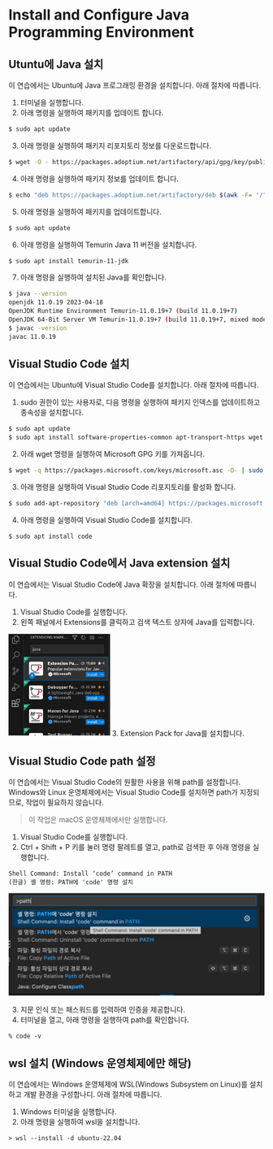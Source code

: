 # Install and Configure Java Programming Environment
## Utuntu에 Java 설치
이 연습에서는 Ubuntu에 Java 프로그래밍 환경을 설치합니다. 아래 절차에 따릅니다.

1. 터미널을 실행합니다.
2. 아래 명령을 실행하여 패키지를 업데이트 합니다.
```bash
$ sudo apt update
```
3. 아래 명령을 실행하여 패키지 리포지토리 정보를 다운로드합니다.
```bash
$ wget -O - https://packages.adoptium.net/artifactory/api/gpg/key/public | sudo apt-key add -
```
4. 아래 명령을 실행하여 패키지 정보를 업데이트 합니다.
```bash
$ echo "deb https://packages.adoptium.net/artifactory/deb $(awk -F= '/^VERSION_CODENAME/{print$2}' /etc/os-release) main" | sudo tee /etc/apt/sources.list.d/adoptium.list
```
5. 아래 명령을 실행하여 패키지를 업데이트합니다.
```bash
$ sudo apt update
```
6. 아래 명령을 실행하여 Temurin Java 11 버전을 설치합니다.
```bash
$ sudo apt install temurin-11-jdk
```
7. 아래 명령을 실행하여 설치된 Java를 확인합니다.
```bash
$ java --version
openjdk 11.0.19 2023-04-18
OpenJDK Runtime Environment Temurin-11.0.19+7 (build 11.0.19+7)
OpenJDK 64-Bit Server VM Temurin-11.0.19+7 (build 11.0.19+7, mixed mode)
$ javac -version
javac 11.0.19
```

## Visual Studio Code 설치
이 연습에서는 Ubuntu에 Visual Studio Code를 설치합니다. 아래 절차에 따릅니다.

1. sudo 권한이 있는 사용자로, 다음 명령을 실행하여 패키지 인덱스를 업데이트하고 종속성을 설치합니다.
```bash
$ sudo apt update
$ sudo apt install software-properties-common apt-transport-https wget
```
2. 아래 wget 명령을 실행하여 Microsoft GPG 키를 가져옵니다.
```bash
$ wget -q https://packages.microsoft.com/keys/microsoft.asc -O- | sudo apt-key add -
```
3. 아래 명령을 실행하여 Visual Studio Code 리포지토리를 활성화 합니다.
```bash
$ sudo add-apt-repository "deb [arch=amd64] https://packages.microsoft.com/repos/vscode stable main"
```
4. 아래 명령을 실행하여 Visual Studio Code를 설치합니다.
```
$ sudo apt install code
```

## Visual Studio Code에서 Java extension 설치
이 연습에서는 Visual Studio Code에 Java 확장을 설치합니다. 아래 절차에 따릅니다.

1. Visual Studio Code를 실행합니다.
2. 왼쪽 패널에서 Extensions를 클릭하고 검색 텍스트 상자에 Java를 입력합니다.  
<img src="images/image02.png" width="200">  
3. Extension Pack for Java를 설치합니다.

## Visual Studio Code path 설정
이 연습에서는 Visual Studio Code의 원활한 사용을 위해 path를 설정합니다. Windows와 Linux 운영체제에서는 Visual Studio Code를 설치하면 path가 지정되므로, 작업이 필요하지 않습니다.

> 이 작업은 macOS 운영체제에서만 실행합니다.

1. Visual Studio Code를 실행합니다.
2. Ctrl + Shift + P 키를 눌러 명령 팔레트를 열고, path로 검색한 후 아래 명령을 실행합니다.
```
Shell Command: Install ‘code’ command in PATH
(한글) 셸 명령: PATH에 'code' 명령 설치
```
![](images/image04.png)

3. 지문 인식 또는 패스워드를 입력하여 인증을 제공합니다.
4. 터미널을 열고, 아래 명령을 실행하여 path를 확인합니다.
```
% code -v
```

## wsl 설치 (Windows 운영체제에만 해당)
이 연습에서는 Windows 운영체제에 WSL(Windows Subsystem on Linux)를 설치하고 개발 환경을 구성합나디. 아래 절차에 따릅니다.

1. Windows 터미널을 실행합니다.
2. 아래 명령을 실행하여 wsl을 설치합니다.
```
> wsl --install -d ubuntu-22.04
```
